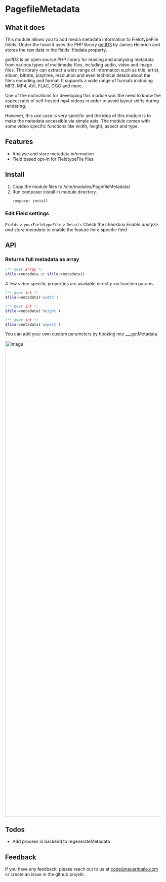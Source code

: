 # PagefileMetadata

## What it does

This module allows you to add media metadata information to FieldtypeFile fields. Under the hood it uses the PHP library [getID3](https://github.com/JamesHeinrich/getID3) by James Heinrich and stores the raw data in the fields' filedata property.

*getID3* is an open source PHP library for reading and analysing metadata from various types of multimedia files, including audio, video and image files. The library can extract a wide range of information such as title, artist, album, bitrate, playtime, resolution and even technical details about the file's encoding and format. It supports a wide range of formats including MP3, MP4, AVI, FLAC, OGG and more.

One of the motivations for developing this module was the need to know the aspect ratio of self-hosted mp4 videos in order to avoid layout shifts during rendering.

However, this use case is very specific and the idea of this module is to make the metadata accessible via simple apis. The module comes with some video specific functions like width, height, aspect and type.

## Features
- Analyse and store metadata information
- Field based opt-in for FieldtypeFile files

## Install
1. Copy the module files to /site/modules/PagefileMetadata/
2. Run composer install in module directory.
   ```bash
   composer install
   ```

### Edit Field settings
`Fields` > `yourFieldtypeFile` > `Details`
Check the checkbox *Enable analyze and store metadata* to enable the feature for a specific field

## API

### Returns full metadata as array
```php
/** @var array */
$file->metadata or $file->metadata()
```
 
A few video specific properties are available directly via function params
```php
/** @var int */
$file->metadata('width')

/** @var int */
$file->metadata('height')

/** @var int */
$file->metadata('aspect')
```

You can add your own custom parameters by hooking into ___getMetadata.

<img width="1534" alt="image" src="https://github.com/user-attachments/assets/2e0168a4-be18-4c6f-8825-646cc6692834">


## Todos
- Add process in backend to regenerateMetadata

## Feedback
If you have any feedback, please reach out to us at [code@neuerituale.com](mailto:code@neuerituale.com) or create an issue in the github projekt.
